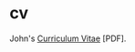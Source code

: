 cv
==

John's [Curriculum Vitae](https://github.com/eigenhombre/cv/blob/master/jacobsen_vita.pdf) [PDF].
